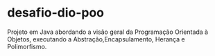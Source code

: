 # desafio-dio-poo 
Projeto em Java abordando a visão geral da Programação Orientada à Objetos,
executando a Abstração,Encapsulamento, Herança e Polimorfismo.
